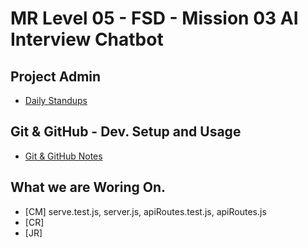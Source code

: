 # MR Level 05 - FSD - Mission 03 AI Interview Chatbot

## Project Admin
- [Daily Standups](admin/DAILY_STANDUP_LOG.md)

## Git & GitHub - Dev. Setup and Usage
- [Git & GitHub Notes](dev-notes/GIT_SETUP.md)

## What we are Woring On.

- [CM] serve.test.js, server.js, apiRoutes.test.js, apiRoutes.js
- [CR]
- [JR]

  
